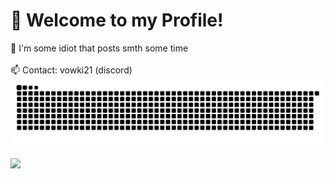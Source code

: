 # 🚪 Welcome to my Profile!
🎈 I'm some idiot that posts smth some time <br><br>📫 Contact: vowki21 (discord)<br>
![](https://raw.githubusercontent.com/don-cryptus/don-cryptus/output/github-contribution-grid-snake-dark.svg#gh-dark-mode-only)


[![](https://visitcount.itsvg.in/api?id=vowki21&label=Wej%C5%9Bcia!&color=12&icon=1&pretty=false)](https://visitcount.itsvg.in)

 

